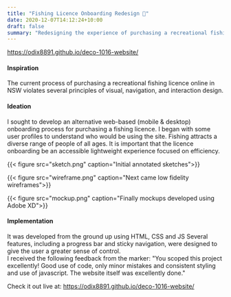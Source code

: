 ```yaml
---
title: "Fishing Licence Onboarding Redesign 🎣"
date: 2020-12-07T14:12:24+10:00
draft: false
summary: "Redesigning the experience of purchasing a recreational fishing licence online"
---
```


https://odix8891.github.io/deco-1016-website/

#### Inspiration

The current process of purchasing a recreational fishing licence online in NSW violates several principles of visual, navigation, and interaction design. 


#### Ideation
I sought to develop an alternative web-based (mobile & desktop) onboarding process for purchasing a fishing licence. I began with some user profiles to understand who would be using the site. Fishing attracts a diverse range of people of all ages. It is important that the licence onboarding be an accessible lightweight experience focused on efficiency. 

{{< figure src="sketch.png" caption="Initial annotated sketches">}}

{{< figure src="wireframe.png" caption="Next came low fidelity wireframes">}}

{{< figure src="mockup.png" caption="Finally mockups developed using Adobe XD">}}


#### Implementation
 It was developed from the ground up using HTML, CSS and JS  Several features, including a progress bar and sticky navigation, were designed to give the user a greater sense of control.  
 I received the following feedback from the marker: "You scoped this project excellently!  Good use of code, only minor mistakes and consistent styling and use of javascript. The website itself was excellently done."  

Check it out live at: https://odix8891.github.io/deco-1016-website/